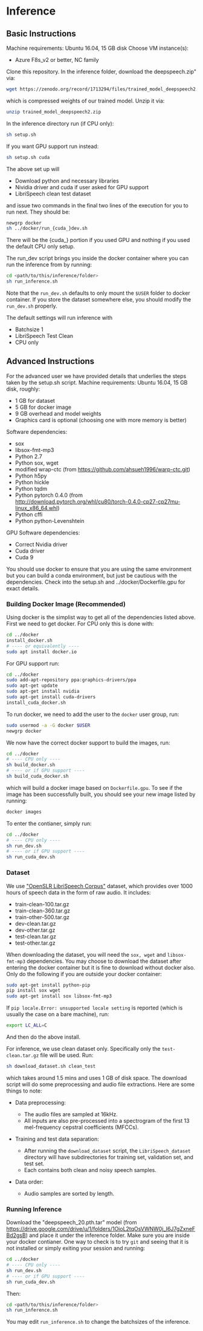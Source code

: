 # Inference

## Basic Instructions

Machine requirements: Ubuntu 16.04, 15 GB disk
Choose VM instance(s):
 
- Azure F8s_v2 or better,  NC family

Clone this repository. In the inference folder, download the deepspeech.zip" via:

```bash
wget https://zenodo.org/record/1713294/files/trained_model_deepspeech2.zip
```

which is compressed weights of our trained model. Unzip it via:

```bash
unzip trained_model_deepspeech2.zip
```

In the inference directory run (if CPU only):

```bash
sh setup.sh
```

If you want GPU support run instead:

```bash
sh setup.sh cuda
```

The above set up will

- Download python and necessary libraries
- Nividia driver and cuda if user asked for GPU support
- LibriSpeech clean test dataset 

and issue two commands in the final two lines of the execution for you to run next. They should be:

```bash
newgrp docker
sh ../docker/run_{cuda_}dev.sh
```

There will be the {cuda_} portion if you used GPU and nothing if you used the default CPU only setup.
 
The run_dev script brings you inside the docker container where you can run the inference from by running:

```bash
cd <path/to/this/inference/folder>
sh run_inference.sh
```

Note that the `run_dev.sh` defaults to only mount the `$USER` folder to docker container. 
If you store the dataset somewhere else, you should modify the `run_dev.sh` properly.
	
The default settings will run inference with

- Batchsize 1
- LibriSpeech Test Clean
- CPU only

## Advanced Instructions

For the advanced user we have provided details that underlies the steps taken by the setup.sh script.
Machine requirements: Ubuntu 16.04, 15 GB disk, roughly:

- 1 GB for dataset
- 5 GB for docker image
- 9 GB overhead and model weights
- Graphics card is optional (choosing one with more memory is better)

Software dependencies:

- sox
- libsox-fmt-mp3
- Python 2.7
- Python sox, wget
- modified wrap-ctc (from https://github.com/ahsueh1996/warp-ctc.git)
- Python h5py
- Python hickle
- Python tqdm
- Python pytorch 0.4.0 (from http://download.pytorch.org/whl/cu80/torch-0.4.0-cp27-cp27mu-linux_x86_64.whl)
- Python cffi
- Python python-Levenshtein

GPU Software dependencies:

- Correct Nvidia driver
- Cuda driver
- Cuda 9 

You should use docker to ensure that you are using the same environment but you can build a conda environment, but just be cautious with the dependencies. Check into the setup.sh and ../docker/Dockerfile.gpu for exact details.

### Building Docker Image (Recommended)

Using docker is the simplist way to get all of the dependencies listed above. First we need to get docker.
For CPU only this is done with:

```bash
cd ../docker
install_docker.sh
# ---- or equivalently ----
sudo apt install docker.io
```

For GPU support run:

```bash
cd ../docker
sudo add-apt-repository ppa:graphics-drivers/ppa
sudo apt-get update
sudo apt-get install nvidia
sudo apt-get install cuda-drivers
install_cuda_docker.sh
```

To run docker, we need to add the user to the `docker` user group, run:

```bash
sudo usermod -a -G docker $USER
newgrp docker
```

We now have the correct docker support to build the images, run:

```bash
cd ../docker
# ---- CPU only ----
sh build_docker.sh
# ---- or if GPU support ----
sh build_cuda_docker.sh
```

which will build a docker image based on `Dockerfile.gpu`. To see if the image has been successfully built, you should see your new image listed by running:

```bash
docker images
```

To enter the contianer, simply run:

```bash
cd ../docker
# ---- CPU only ----
sh run_dev.sh
# ---- or if GPU support ----
sh run_cuda_dev.sh
```

### Dataset

We use ["OpenSLR LibriSpeech Corpus"](http://www.openslr.org/12/) dataset, which provides over 1000 hours of speech data in the form of raw audio. It includes:
	
- train-clean-100.tar.gz
- train-clean-360.tar.gz
- train-other-500.tar.gz
- dev-clean.tar.gz
- dev-other.tar.gz
- test-clean.tar.gz
- test-other.tar.gz

When downloading the dataset, you will need the `sox, wget` and `libsox-fmt-mp3` dependencies.
You may choose to download the dataset after entering the docker container but it is fine to download without docker also.
Only do the following if you are outside your docker container:

```bash
sudo apt-get install python-pip
pip install sox wget
sudo apt-get install sox libsox-fmt-mp3
```

If `pip locale.Error: unsupported locale setting` is reported (which is usually the case on a bare machine), run:

```bash
export LC_ALL=C
```

And then do the above install.

For inference, we use clean dataset only. Specifically only the `test-clean.tar.gz` file will be used. Run:

```bash
sh download_dataset.sh clean_test
```

which takes around 1.5 mins and uses 1 GB of disk space.
The download script will do some preprocessing and audio file extractions. Here are some things to note:
	
  - Data preprocessing:
    - The audio files are sampled at 16kHz.
    - All inputs are also pre-processed into a spectrogram of the first 13 mel-frequency cepstral coefficients (MFCCs).
	
  - Training and test data separation:
    - After running the `download_dataset` script, the `LibriSpeech_dataset` directory will have subdirectories for training set, validation set, and test set.
    - Each contains both clean and noisy speech samples.

  - Data order:
    - Audio samples are sorted by length.

### Running Inference

Download the "deepspeech_20.pth.tar" model (from https://drive.google.com/drive/u/1/folders/1OioL2tqOsVWNW0j_I6J7gZxneFBd2gsB) and place it under the inference folder.
Make sure you are inside your docker contianer. One way to check is to try `git` and seeing that it is not installed or simply exiting your session and running:

```bash
cd ../docker
# ---- CPU only ----
sh run_dev.sh
# ---- or if GPU support ----
sh run_cuda_dev.sh
```
	
Then:

```bash
cd <path/to/this/inference/folder>
sh run_inference.sh
```

You may edit `run_inference.sh` to change the batchsizes of the inference.
